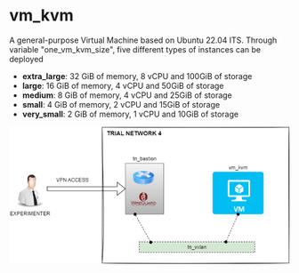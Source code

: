 # vm_kvm

A general-purpose Virtual Machine based on Ubuntu 22.04 lTS.
Through variable "one_vm_kvm_size", five different types of instances can be deployed
- **extra_large**: 32 GiB of memory, 8 vCPU and 100GiB of storage
- **large**: 16 GiB of memory, 4 vCPU and 50GiB of storage
- **medium**: 8 GiB of memory, 4 vCPU and 25GiB of storage
- **small**: 4 GiB of memory, 2 vCPU and 15GiB of storage
- **very_small**: 2 GiB of memory, 1 vCPU and 10GiB of storage

![vm_kvm](https://github.com/6G-SANDBOX/6G-Library/blob/assets/images/vm_kvm.png)